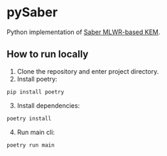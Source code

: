 # pySaber

Python implementation of [Saber MLWR-based KEM](https://www.esat.kuleuven.be/cosic/pqcrypto/saber/).

## How to run locally

1. Clone the repository and enter project directory.
2. Install poetry:
```bash
pip install poetry
```
3. Install dependencies:
```bash
poetry install
```
4. Run main cli:
```bash
poetry run main
```
